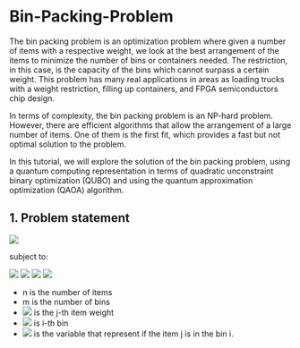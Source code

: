 # Bin-Packing-Problem

The bin packing problem is an optimization problem where given a number of items with a respective weight, we look at the best arrangement of the items to minimize the number of bins or containers needed. The restriction, in this case, is the capacity of the bins which cannot surpass a certain weight. This problem has many real applications in areas as loading trucks with a weight restriction, filling up containers, and FPGA semiconductors chip design. 

In terms of complexity, the bin packing problem is an NP-hard problem. However, there are efficient algorithms that allow the arrangement of a large number of items. One of them is the first fit, which provides a fast but not optimal solution to the problem. 

In this tutorial, we will explore the solution of the bin packing problem, using a quantum computing representation in terms of quadratic unconstraint binary optimization (QUBO) and using the quantum approximation optimization (QAOA) algorithm. 

## 1. Problem statement

<img src="https://render.githubusercontent.com/render/math?math=\underset{\chi, \xi}{minimize}\sum_{i=1}^m \chi_i">

subject to:

<img src="https://render.githubusercontent.com/render/math?math=\sum_{i=1}^m \xi_{ij} = 1 \qquad j=1,...,n">

<img src="https://render.githubusercontent.com/render/math?math=\sum_{j=1}^n w_{j}\xi_{ij} \le Q \chi_i \qquad i = 1, ..., m">

<img src="https://render.githubusercontent.com/render/math?math=\xi_{ij}\in  \{0,1\} \qquad i=1,..,m \qquad j=1,..,n">

<img src="https://render.githubusercontent.com/render/math?math=\chi_{i}\in  \{0,1\} \qquad i=1,..,m">

- n is the number of items
- m is the number of bins
- <img src="https://render.githubusercontent.com/render/math?math=w_j"> is the j-th item weight
- <img src="https://render.githubusercontent.com/render/math?math=\chi_i"> is i-th bin
- <img src="https://render.githubusercontent.com/render/math?math=\xi_{ij}"> is the variable that represent if the item j is in the bin i.
